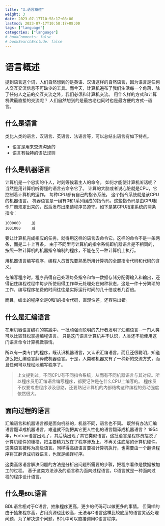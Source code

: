 ```yaml
---
title: "3.语言概述"
weight: 3
date: 2023-07-17T10:58:17+08:00
lastmod: 2023-07-17T10:58:17+08:00
tags: ["language"]
categories: ["language"]
# bookComments: false
# bookSearchExclude: false
---
```


# 语言概述

提到语言这个词，人们自然想到的是英语、汉语这样的自然语言，因为语言是任何人交互交流信息不可缺少的工具。而今天，计算机遍布了我们生活每一个角落，除了任何人之前的交互交流之外，我们必须和计算机交流。
用什么样的方式和计算机做最直接的交流呢？
人们自然想到的是最古老也同时也是最方便的方式--语言。

## 什么是语言

类比人类的语言，汉语言、英语言、法语言等，可以总结出语言有如下特点。

+ 语言是用来交流沟通的
+ 语言有独特的语法规则

## 什么是机器语言

计算机是一个忠实的仆人，时刻等候着主人的命令。
如何才能使计算机听话呢？
当然是用计算机听得懂的语言去命令它了。
计算的大脑或者说心脏就是CPU，它控制着计算机的运作。
每种CPU都有自己的指令系统。
这个指令系统就是该CPU的机器语言。
机器语言是一组有0和1系列组成的指令码，这些指令码是由CPU制作厂商规定出来的，然后发布出来请程序员遵守。如下是某CPU指定系统的两条指令：

    1000000     加
    1001000     减

要让计算机完成相应的任务，就得用这样的语言去命令它。这样的命令不是一条两条，而是二十上百条。
由于不同型号计算机的指令系统即机器语言是不相同的，按照一种计算机的机器指令编制的程序，不能在另一种计算机上执行。

用机器语言编写程序，编程人员首先要熟悉所用计算机的全部指令代码和代码的含义。

在编写程序时，程序员得自己处理每条指令和每一数据存储分配得输入和输出，还得记住编程过程中每步所使用得工作单元处理处在何种状态，这是一件十分繁琐的工作，编写程序花费的时间往往是实际运行时间的几十倍或者几百倍。

而且，编出的程序全是0和1的指令代码，直观性差，还容易出错。

## 什么是汇编语言

在用机器语言编程的实践中，一批顽强而聪明的先行者发明了汇编语言--一门人类可以比较轻松掌握编程语言。
只是这门语言计算机并不认识，人类还不能使用这门语言命令计算机做事情。

所以有一类专门的程序，既认识机器语言，又认识汇编语言，而且还很聪明，知道怎么把汇编语言翻译成机器语言。于是，人类和机器又有了一种新的交流方式，而且任何可以轻松地编写程序了。

> 上文提到过，不同CPU有不同指令系统，从而有不同机器语言与其对应。所以程序员用汇编语言编写程序，都要记住是在什么CPU上编写的。
程序员不仅要考虑程序涉及思路，还要熟记计算机的内部结构这种编程的劳动强度依然很大。

## 面向过程的语言

汇编语言和机器语言都是面向机器的，机器不同，语言也不同。
既然有办法汇编语言翻译成机器语言，难道就不能把其它更人性化的语言翻译成机器语言？
1954年，Fortran语言出现了，其后续出现了其它类似语言。这批语言是程序员摆脱了计算机硬件的桎梏，把主要精力放在了程序涉及上，不再关注底层的计算机硬件。
这类语言被称为高级语言。同样得高级语言要被计算机执行，也需要由一个翻译程序将其翻译成机器语言，也就是编译程序。

这类高级语言解决问题的方法是分析出问题所需要的步骤，把程序看作是数据被加工的过程。
基于这类方法涉及的语言称为面向过程语言。C语言就是一种面向过程的程序设计语言。

## 什么是`BDL`语言

BDL语言相对于C语言，抽象程序更高，更少的代码可以做更多的事情。
但同样的由于抽象程序高，占用资源也比较高，无法与C语言这样比较底层的语言灵活处理问题，为了解决这个问题，BDL中可以直接调用C语言程序。


